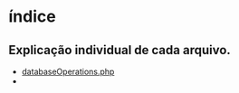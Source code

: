 # índice

## Explicação individual de cada arquivo.
- [databaseOperations.php](./docsReadme/databaseOperations.md)
- 




